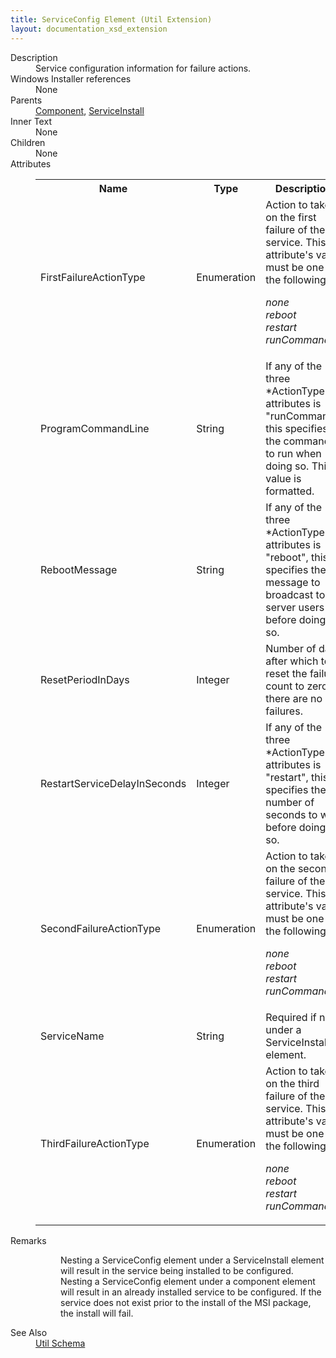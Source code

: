 ```yaml
---
title: ServiceConfig Element (Util Extension)
layout: documentation_xsd_extension
---
```

<dl>
  <dt>Description</dt>
  <dd>Service configuration information for failure actions.</dd>
  <dt>Windows Installer references</dt>
  <dd>None</dd>
  <dt>Parents</dt>
  <dd>
    <a href="../wix/component">Component</a>, <a href="../wix/serviceinstall">ServiceInstall</a></dd>
  <dt>Inner Text</dt>
  <dd>None</dd>
  <dt>Children</dt>
  <dd>None</dd>
  <dt>Attributes</dt>
  <dd>
    <table cellspacing="0" cellpadding="0" class="schema">
      <tr>
        <th width="15%">Name</th>
        <th width="15%">Type</th>
        <th width="65%">Description</th>
        <th width="15%">Required</th>
      </tr>
      <tr>
        <td>FirstFailureActionType</td>
        <td>Enumeration</td>
        <td>Action to take on the first failure of the service.  This attribute's value must be one of the following:<dl><dt class="enumerationValue"><dfn>none</dfn></dt><dd></dd><dt class="enumerationValue"><dfn>reboot</dfn></dt><dd></dd><dt class="enumerationValue"><dfn>restart</dfn></dt><dd></dd><dt class="enumerationValue"><dfn>runCommand</dfn></dt><dd></dd></dl></td>
        <td>Yes</td>
      </tr>
      <tr>
        <td>ProgramCommandLine</td>
        <td>String</td>
        <td>If any of the three *ActionType attributes is "runCommand", this specifies the command to run when doing so.  This value is formatted.</td>
        <td>&nbsp;</td>
      </tr>
      <tr>
        <td>RebootMessage</td>
        <td>String</td>
        <td>If any of the three *ActionType attributes is "reboot", this specifies the message to broadcast to server users before doing so.</td>
        <td>&nbsp;</td>
      </tr>
      <tr>
        <td>ResetPeriodInDays</td>
        <td>Integer</td>
        <td>Number of days after which to reset the failure count to zero if there are no failures.</td>
        <td>&nbsp;</td>
      </tr>
      <tr>
        <td>RestartServiceDelayInSeconds</td>
        <td>Integer</td>
        <td>If any of the three *ActionType attributes is "restart", this specifies the number of seconds to wait before doing so.</td>
        <td>&nbsp;</td>
      </tr>
      <tr>
        <td>SecondFailureActionType</td>
        <td>Enumeration</td>
        <td>Action to take on the second failure of the service.  This attribute's value must be one of the following:<dl><dt class="enumerationValue"><dfn>none</dfn></dt><dd></dd><dt class="enumerationValue"><dfn>reboot</dfn></dt><dd></dd><dt class="enumerationValue"><dfn>restart</dfn></dt><dd></dd><dt class="enumerationValue"><dfn>runCommand</dfn></dt><dd></dd></dl></td>
        <td>Yes</td>
      </tr>
      <tr>
        <td>ServiceName</td>
        <td>String</td>
        <td>Required if not under a ServiceInstall element.</td>
        <td>&nbsp;</td>
      </tr>
      <tr>
        <td>ThirdFailureActionType</td>
        <td>Enumeration</td>
        <td>Action to take on the third failure of the service.  This attribute's value must be one of the following:<dl><dt class="enumerationValue"><dfn>none</dfn></dt><dd></dd><dt class="enumerationValue"><dfn>reboot</dfn></dt><dd></dd><dt class="enumerationValue"><dfn>restart</dfn></dt><dd></dd><dt class="enumerationValue"><dfn>runCommand</dfn></dt><dd></dd></dl></td>
        <td>Yes</td>
      </tr>
    </table>
  </dd>
  <dt>Remarks</dt>
  <dd><dl><dd>Nesting a ServiceConfig element under a ServiceInstall element will result in the service being installed to be configured.</dd><dd>Nesting a ServiceConfig element under a component element will result in an already installed service to be configured.  If the service does not exist prior to the install of the MSI package, the install will fail.</dd></dl></dd>
  <dt>See Also</dt>
  <dd>
    <a href="../util">Util Schema</a>
  </dd>
</dl>
